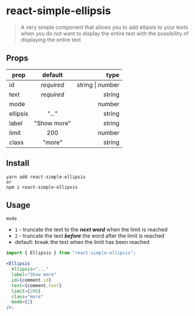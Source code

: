 # react-simple-ellipsis

> A very simple component that allows you to add ellipsis to your texts when you do not want to display the entire text with the possibility of displaying the entire text

## Props

| prop     |   default   |             type |
| -------- | :---------: | ---------------: |
| id       | _required_  | string \| number |
| text     | _required_  |           string |
| mode     |             |           number |
| ellipsis |    "..."    |           string |
| label    | "Show more" |           string |
| limit    |     200     |           number |
| class    |   "more"    |           string |

## Install

```
yarn add react-simple-ellipsis
or
npm i react-simple-ellipsis
```

## Usage

`mode`

- `1` - truncate the text to the _**next word**_ when the limit is reached
- `2` - truncate the text _**before**_ the word after the limit is reached
- default: break the text when the limit has been reached

```jsx
import { Ellipsis } from "react-simple-ellipsis";

<Ellipsis
  ellipsis="..."
  label="Show more"
  id={comment.id}
  text={comment.text}
  limit={200}
  class="more"
  mode={2}
/>;
```
